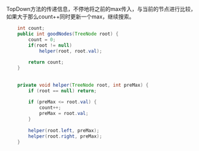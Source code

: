 TopDown方法的传递信息，不停地将之前的max传入，与当前的节点进行比较，如果大于那么count++同时更新一个max，继续搜索。

```java
    int count;
    public int goodNodes(TreeNode root) {
        count = 0;
        if(root != null)
            helper(root, root.val);
        
        return count;
    }
    
    
    private void helper(TreeNode root, int preMax) {
        if (root == null) return;
        
        if (preMax <= root.val) {
            count++;
            preMax = root.val;
        } 
        
        helper(root.left, preMax);
        helper(root.right, preMax);
    }
```

